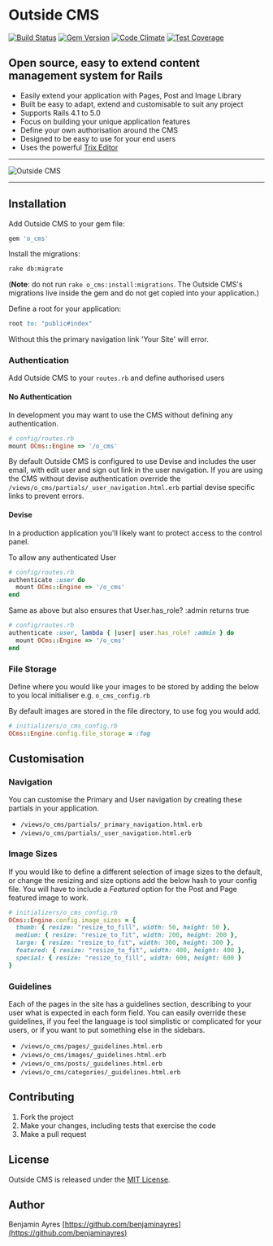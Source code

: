 # Outside CMS

[![Build Status](https://travis-ci.org/benjaminayres/o_cms.svg?branch=master)](https://travis-ci.org/benjaminayres/o_cms) [![Gem Version](https://badge.fury.io/rb/o_cms.svg)](https://badge.fury.io/rb/o_cms) [![Code Climate](https://codeclimate.com/repos/582251ca7ec35900650034b0/badges/97c43554c5b2c9a14e5b/gpa.svg)](https://codeclimate.com/repos/582251ca7ec35900650034b0/feed) [![Test Coverage](https://codeclimate.com/repos/582251ca7ec35900650034b0/badges/97c43554c5b2c9a14e5b/coverage.svg)](https://codeclimate.com/repos/582251ca7ec35900650034b0/coverage)

## Open source, easy to extend content management system for Rails

* Easily extend your application with Pages, Post and Image Library
* Built be easy to adapt, extend and customisable to suit any project
* Supports Rails 4.1 to 5.0
* Focus on building your unique application features
* Define your own authorisation around the CMS
* Designed to be easy to use for your end users
* Uses the powerful [Trix Editor](https://github.com/basecamp/trix)

------

![Outside CMS](https://s3.amazonaws.com/outside-cms/outside-demo.gif)

------

## Installation

Add Outside CMS to your gem file:
```rb
gem 'o_cms'
```

Install the migrations:
```sh
rake db:migrate
```
(**Note**: do not run ```rake o_cms:install:migrations```. The Outside CMS's migrations live inside the gem and do not get copied into your application.)

Define a root for your application:
```rb
root to: "public#index"
```
Without this the primary navigation link 'Your Site' will error.

### Authentication

Add Outside CMS to your ```routes.rb``` and define authorised users

#### No Authentication
In development you may want to use the CMS without defining any authentication.
```rb
# config/routes.rb
mount OCms::Engine => '/o_cms'
```
By default Outside CMS is configured to use Devise and includes the user email, with edit user and sign out link in the user navigation. If you are using the CMS without devise authentication override the ``` /views/o_cms/partials/_user_navigation.html.erb ``` partial devise specific links to prevent errors.

#### Devise
In a production application you'll likely want to protect access to the control panel.

To allow any authenticated User
```rb
# config/routes.rb
authenticate :user do
  mount OCms::Engine => '/o_cms'
end
```
Same as above but also ensures that User.has_role? :admin returns true
```rb
# config/routes.rb
authenticate :user, lambda { |user| user.has_role? :admin } do
  mount OCms::Engine => '/o_cms'
end
```
### File Storage

Define where you would like your images to be stored by adding the below to you local initialiser e.g. ```o_cms_config.rb```

By default images are stored in the file directory, to use fog you would add.

```rb
# initializers/o_cms_config.rb
OCms::Engine.config.file_storage = :fog
```
## Customisation

### Navigation

You can customise the Primary and User navigation by creating these partials in your application.

* ``` /views/o_cms/partials/_primary_navigation.html.erb ```
* ``` /views/o_cms/partials/_user_navigation.html.erb ```

### Image Sizes

If you would like to define a different selection of image sizes to the default, or change the resizing and size options add the below hash to your config file. You will have to include a *Featured* option for the Post and Page featured image to work.

```rb
# initializers/o_cms_config.rb
OCms::Engine.config.image_sizes = {
  thumb: { resize: "resize_to_fill", width: 50, height: 50 },
  medium: { resize: "resize_to_fit", width: 200, height: 200 },
  large: { resize: "resize_to_fit", width: 300, height: 300 },
  featured: { resize: "resize_to_fit", width: 400, height: 400 },
  special: { resize: "resize_to_fill", width: 600, height: 600 }
}
```

### Guidelines

Each of the pages in the site has a guidelines section, describing to your user what is expected in each form field.
You can easily override these guidelines, if you feel the language is tool simplistic or complicated for your users, or if you want to put something else in the sidebars.

* ``` /views/o_cms/pages/_guidelines.html.erb ```
* ``` /views/o_cms/images/_guidelines.html.erb ```
* ``` /views/o_cms/posts/_guidelines.html.erb ```
* ``` /views/o_cms/categories/_guidelines.html.erb ```

## Contributing

   1. Fork the project
   2. Make your changes, including tests that exercise the code
   4. Make a pull request

## License

Outside CMS is released under the [MIT License](LICENSE).

## Author

Benjamin Ayres [https://github.com/benjaminayres](https://github.com/benjaminayres)
